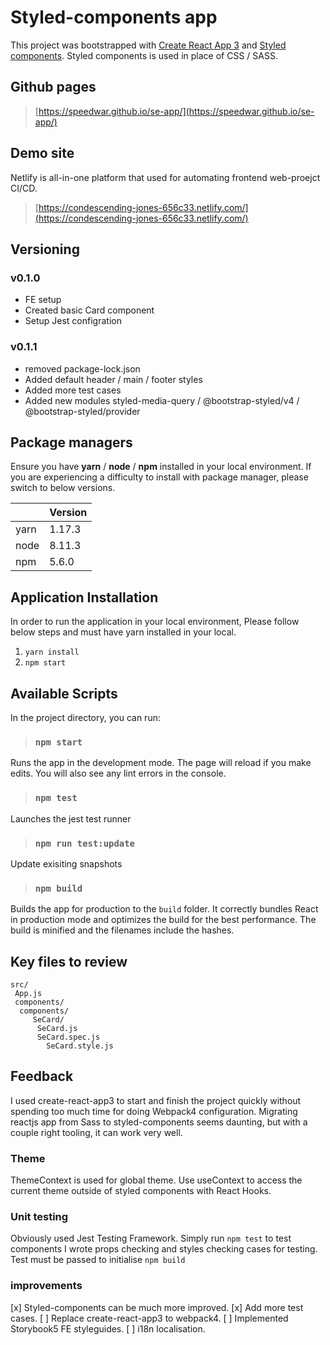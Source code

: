 # Styled-components app

This project was bootstrapped with 
[Create React App 3](https://github.com/facebook/create-react-app) and
[Styled components](https://www.styled-components.com).
Styled components is used in place of CSS / SASS.

## Github pages

> [https://speedwar.github.io/se-app/](https://speedwar.github.io/se-app/)

## Demo site
Netlify is all-in-one platform that used for automating frontend web-proejct CI/CD.
> [https://condescending-jones-656c33.netlify.com/](https://condescending-jones-656c33.netlify.com/)

## Versioning

### v0.1.0
* FE setup
* Created basic Card component
* Setup Jest configration

### v0.1.1
* removed package-lock.json
* Added default header / main / footer styles
* Added more test cases
* Added new modules styled-media-query / @bootstrap-styled/v4 / @bootstrap-styled/provider

## Package managers

Ensure you have **yarn** / **node** / **npm** installed in your local environment.
If you are experiencing a difficulty to install with package manager,
please switch to below versions.

|     |Version |
|-----|--------|
|yarn |1.17.3  |
|node |8.11.3  |
|npm  |5.6.0   |

## Application Installation

In order to run the application in your local environment,
Please follow below steps and must have yarn installed in your local.

1.  `yarn install`
2.  `npm start`
  
## Available Scripts

In the project directory, you can run:

> ### `npm start`

Runs the app in the development mode.
The page will reload if you make edits.
You will also see any lint errors in the console.

> ### `npm test`

Launches the jest test runner

> ### `npm run test:update`

Update exisiting snapshots

> ### `npm build`

Builds the app for production to the `build` folder.
It correctly bundles React in production mode and optimizes the build for the best performance.
The build is minified and the filenames include the hashes.

## Key files to review
```
src/
 App.js
 components/
  components/
	 SeCard/
	  SeCard.js
	  SeCard.spec.js
		SeCard.style.js
```

## Feedback

I used create-react-app3 to start and finish the project quickly without spending too much time for doing Webpack4 configuration.
Migrating reactjs app from Sass to styled-components seems daunting, but with a couple right tooling, it can work very well.

### Theme

ThemeContext is used for global theme.
Use useContext to access the current theme outside of styled components with React Hooks.

### Unit testing

Obviously used Jest Testing Framework. Simply run `npm test` to test components
I wrote props checking and styles checking cases for testing.
Test must be passed to initialise `npm build`

### improvements

[x] Styled-components can be much more improved.
[x] Add more test cases.
[ ] Replace create-react-app3 to webpack4.
[ ] Implemented Storybook5 FE styleguides.
[ ] i18n localisation.
